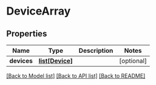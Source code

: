 # DeviceArray

## Properties
Name | Type | Description | Notes
------------ | ------------- | ------------- | -------------
**devices** | [**list[Device]**](Device.md) |  | [optional] 

[[Back to Model list]](../README.md#documentation-for-models) [[Back to API list]](../README.md#documentation-for-api-endpoints) [[Back to README]](../README.md)


